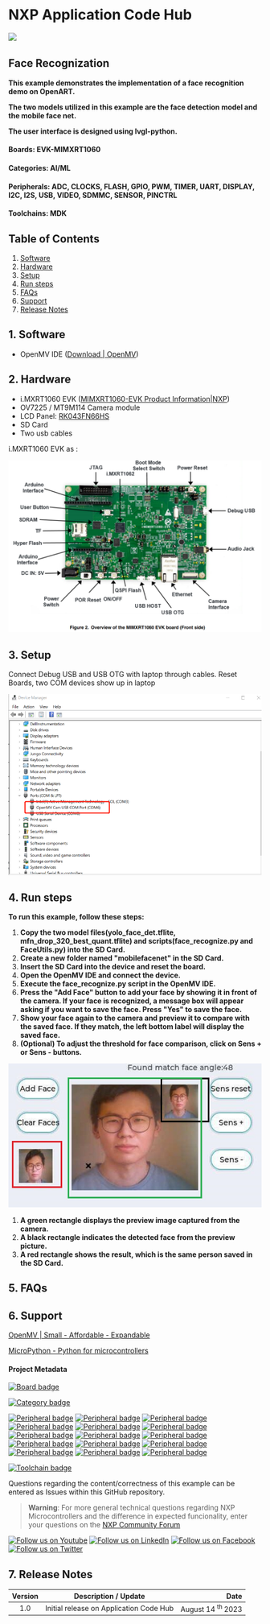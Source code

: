 # NXP Application Code Hub

[<img src="https://mcuxpresso.nxp.com/static/icon/nxp-logo-color.svg" width="100"/>](https://www.nxp.com)

## Face Recognization

**This example demonstrates the implementation of a face recognition demo on OpenART.**

**The two models utilized in this example are the face detection model and the mobile face net.**

**The user interface is designed using lvgl-python.**

#### Boards: EVK-MIMXRT1060

#### Categories: AI/ML

#### Peripherals: ADC, CLOCKS, FLASH, GPIO, PWM, TIMER, UART, DISPLAY, I2C, I2S, USB, VIDEO, SDMMC, SENSOR, PINCTRL

#### Toolchains: MDK

## Table of Contents

1. [Software](#step1)
2. [Hardware](#step2)
3. [Setup](#step3)
4. [Run steps](#step4)
5. [FAQs](#step5)
6. [Support](#step6)
7. [Release Notes](#step7)

## 1. Software <a name="step1"></a>

* OpenMV IDE ([Download | OpenMV](https://openmv.io/pages/download))

## 2. Hardware <a name="step2"></a>

* i.MXRT1060 EVK ([MIMXRT1060-EVK Product Information|NXP](https://www.nxp.com/part/MIMXRT1060-EVK#/))
* OV7225 / MT9M114 Camera module
* LCD Panel: [RK043FN66HS](https://www.nxp.com/part/RK043FN66HS-CTG)
* SD Card
* Two usb cables


i.MXRT1060 EVK as :

![](images/board_front.png)

## 3. Setup <a name="step3"></a>

Connect Debug USB and USB OTG with laptop through cables.
Reset Boards, two COM devices show up in laptop

![](images/devices.png)

## 4. Run steps <a name="step4"></a>

**To run this example, follow these steps:**

1. **Copy the two model files(yolo_face_det.tflite, mfn_drop_320_best_quant.tflite) and scripts(face_recognize.py and FaceUtils.py) into the SD Card.**
2. **Create a new folder named "mobilefacenet" in the SD Card.**
3. **Insert the SD Card into the device and reset the board.**
4. **Open the OpenMV IDE and connect the device.**
5. **Execute the face_recognize.py script in the OpenMV IDE.**
6. **Press the "Add Face" button to add your face by showing it in front of the camera. If your face is recognized, a message box will appear asking if you want to save the face. Press "Yes" to save the face.**
7. **Show your face again to the camera and preview it to compare with the saved face. If they match, the left bottom label will display the saved face.**
8. **(Optional) To adjust the threshold for face comparison, click on Sens + or Sens - buttons.**

![img](images/example.jpg)

1. **A green rectangle displays the preview image captured from the camera.**
2. **A black rectangle indicates the detected face from the preview picture.**
3. **A red rectangle shows the result, which is the same person saved in the SD Card.**

## 5. FAQs <a name="step5"></a>



## 6. Support <a name="step6"></a>

[OpenMV | Small - Affordable - Expandable](https://openmv.io/)

[MicroPython - Python for microcontrollers](https://micropython.org/)

#### Project Metadata

<!----- Boards ----->

[![Board badge](https://img.shields.io/badge/Board-EVK–MIMXRT1060-blue)](https://github.com/search?q=org%3Anxp-appcodehub+EVK-MIMXRT1060+in%3Areadme&type=Repositories)

<!----- Categories ----->

[![Category badge](https://img.shields.io/badge/Category-AI/ML-yellowgreen)](https://github.com/search?q=org%3Anxp-appcodehub+aiml+in%3Areadme&type=Repositories)

<!----- Peripherals ----->

[![Peripheral badge](https://img.shields.io/badge/Peripheral-ADC-yellow)](https://github.com/search?q=org%3Anxp-appcodehub+adc+in%3Areadme&type=Repositories) [![Peripheral badge](https://img.shields.io/badge/Peripheral-CLOCKS-yellow)](https://github.com/search?q=org%3Anxp-appcodehub+clocks+in%3Areadme&type=Repositories) [![Peripheral badge](https://img.shields.io/badge/Peripheral-FLASH-yellow)](https://github.com/search?q=org%3Anxp-appcodehub+flash+in%3Areadme&type=Repositories) [![Peripheral badge](https://img.shields.io/badge/Peripheral-GPIO-yellow)](https://github.com/search?q=org%3Anxp-appcodehub+gpio+in%3Areadme&type=Repositories) [![Peripheral badge](https://img.shields.io/badge/Peripheral-PWM-yellow)](https://github.com/search?q=org%3Anxp-appcodehub+pwm+in%3Areadme&type=Repositories) [![Peripheral badge](https://img.shields.io/badge/Peripheral-TIMER-yellow)](https://github.com/search?q=org%3Anxp-appcodehub+timer+in%3Areadme&type=Repositories) [![Peripheral badge](https://img.shields.io/badge/Peripheral-UART-yellow)](https://github.com/search?q=org%3Anxp-appcodehub+uart+in%3Areadme&type=Repositories) [![Peripheral badge](https://img.shields.io/badge/Peripheral-DISPLAY-yellow)](https://github.com/search?q=org%3Anxp-appcodehub+display+in%3Areadme&type=Repositories) [![Peripheral badge](https://img.shields.io/badge/Peripheral-I2C-yellow)](https://github.com/search?q=org%3Anxp-appcodehub+i2c+in%3Areadme&type=Repositories) [![Peripheral badge](https://img.shields.io/badge/Peripheral-I2S-yellow)](https://github.com/search?q=org%3Anxp-appcodehub+i2s+in%3Areadme&type=Repositories) [![Peripheral badge](https://img.shields.io/badge/Peripheral-USB-yellow)](https://github.com/search?q=org%3Anxp-appcodehub+usb+in%3Areadme&type=Repositories) [![Peripheral badge](https://img.shields.io/badge/Peripheral-VIDEO-yellow)](https://github.com/search?q=org%3Anxp-appcodehub+video+in%3Areadme&type=Repositories) [![Peripheral badge](https://img.shields.io/badge/Peripheral-SDMMC-yellow)](https://github.com/search?q=org%3Anxp-appcodehub+sdmmc+in%3Areadme&type=Repositories) [![Peripheral badge](https://img.shields.io/badge/Peripheral-SENSOR-yellow)](https://github.com/search?q=org%3Anxp-appcodehub+sensor+in%3Areadme&type=Repositories) [![Peripheral badge](https://img.shields.io/badge/Peripheral-PINCTRL-yellow)](https://github.com/search?q=org%3Anxp-appcodehub+pinctrl+in%3Areadme&type=Repositories)

<!----- Toolchains ----->

[![Toolchain badge](https://img.shields.io/badge/Toolchain-MDK-orange)](https://github.com/search?q=org%3Anxp-appcodehub+mdk+in%3Areadme&type=Repositories)

Questions regarding the content/correctness of this example can be entered as Issues within this GitHub repository.

> **Warning**: For more general technical questions regarding NXP Microcontrollers and the difference in expected funcionality, enter your questions on the [NXP Community Forum](https://community.nxp.com/)

[![Follow us on Youtube](https://img.shields.io/badge/Youtube-Follow%20us%20on%20Youtube-red.svg)](https://www.youtube.com/@NXP_Semiconductors)
[![Follow us on LinkedIn](https://img.shields.io/badge/LinkedIn-Follow%20us%20on%20LinkedIn-blue.svg)](https://www.linkedin.com/company/nxp-semiconductors)
[![Follow us on Facebook](https://img.shields.io/badge/Facebook-Follow%20us%20on%20Facebook-blue.svg)](https://www.facebook.com/nxpsemi/)
[![Follow us on Twitter](https://img.shields.io/badge/Twitter-Follow%20us%20on%20Twitter-white.svg)](https://twitter.com/NXP)

## 7. Release Notes <a name="step7"></a>

| Version | Description / Update                    |                                  Date |
| :-----: | --------------------------------------- | ------------------------------------: |
|   1.0   | Initial release on Application Code Hub | August 14 <sup>th </sup> 2023 |
